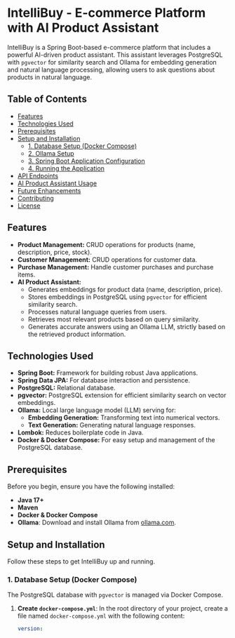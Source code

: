 # IntelliBuy - E-commerce Platform with AI Product Assistant

IntelliBuy is a Spring Boot-based e-commerce platform that includes a powerful AI-driven product assistant. This assistant leverages PostgreSQL with `pgvector` for similarity search and Ollama for embedding generation and natural language processing, allowing users to ask questions about products in natural language.

## Table of Contents

- [Features](#features)
- [Technologies Used](#technologies-used)
- [Prerequisites](#prerequisites)
- [Setup and Installation](#setup-and-installation)
    - [1. Database Setup (Docker Compose)](#1-database-setup-docker-compose)
    - [2. Ollama Setup](#2-ollama-setup)
    - [3. Spring Boot Application Configuration](#3-spring-boot-application-configuration)
    - [4. Running the Application](#4-running-the-application)
- [API Endpoints](#api-endpoints)
- [AI Product Assistant Usage](#ai-product-assistant-usage)
- [Future Enhancements](#future-enhancements)
- [Contributing](#contributing)
- [License](#license)

## Features

* **Product Management:** CRUD operations for products (name, description, price, stock).
* **Customer Management:** CRUD operations for customer data.
* **Purchase Management:** Handle customer purchases and purchase items.
* **AI Product Assistant:**
    * Generates embeddings for product data (name, description, price).
    * Stores embeddings in PostgreSQL using `pgvector` for efficient similarity search.
    * Processes natural language queries from users.
    * Retrieves most relevant products based on query similarity.
    * Generates accurate answers using an Ollama LLM, strictly based on the retrieved product information.

## Technologies Used

* **Spring Boot:** Framework for building robust Java applications.
* **Spring Data JPA:** For database interaction and persistence.
* **PostgreSQL:** Relational database.
* **pgvector:** PostgreSQL extension for efficient similarity search on vector embeddings.
* **Ollama:** Local large language model (LLM) serving for:
    * **Embedding Generation:** Transforming text into numerical vectors.
    * **Text Generation:** Generating natural language responses.
* **Lombok:** Reduces boilerplate code in Java.
* **Docker & Docker Compose:** For easy setup and management of the PostgreSQL database.

## Prerequisites

Before you begin, ensure you have the following installed:

* **Java 17+**
* **Maven**
* **Docker & Docker Compose**
* **Ollama**: Download and install Ollama from [ollama.com](https://ollama.com/).

## Setup and Installation

Follow these steps to get IntelliBuy up and running.

### 1. Database Setup (Docker Compose)

The PostgreSQL database with `pgvector` is managed via Docker Compose.

1.  **Create `docker-compose.yml`**:
    In the root directory of your project, create a file named `docker-compose.yml` with the following content:

    ```yaml
    version: